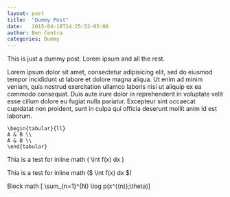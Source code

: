 ```yaml
---
layout: post
title:  "Dummy Post"
date:   2015-04-18T14:25:52-05:00
author: Ben Centra
categories: Dummy
---
```


This is just a dummy post. Lorem ipsum and all the rest.

Lorem ipsum dolor sit amet, consectetur adipisicing elit, sed do eiusmod
tempor incididunt ut labore et dolore magna aliqua. Ut enim ad minim veniam,
quis nostrud exercitation ullamco laboris nisi ut aliquip ex ea commodo
consequat. Duis aute irure dolor in reprehenderit in voluptate velit esse
cillum dolore eu fugiat nulla pariatur. Excepteur sint occaecat cupidatat non
proident, sunt in culpa qui officia deserunt mollit anim id est laborum.

```{=latex}
\begin{tabular}{ll}
A & B \\
A & B \\
\end{tabular}
```

Thia is a test for inline math \( \int f(x) dx \)

Thia is a test for inline math \($ \int f(x) dx $\)

Block math
\[ \sum_{n=1}^{N} \log p(x^{(n)};\theta)\]